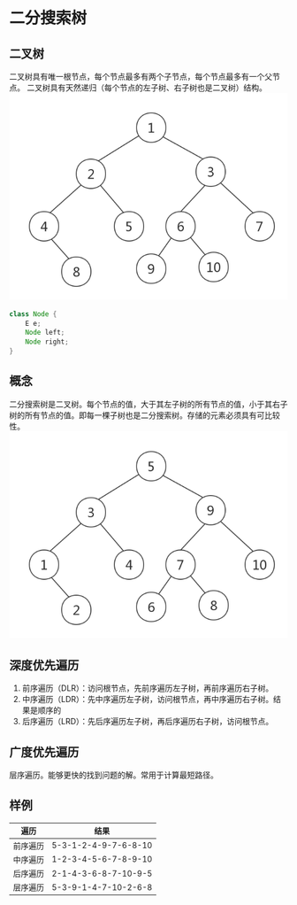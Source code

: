 # 二分搜索树

## 二叉树

二叉树具有唯一根节点，每个节点最多有两个子节点，每个节点最多有一个父节点。
二叉树具有天然递归（每个节点的左子树、右子树也是二叉树）结构。
![二叉树](../../images/binary-tree.jpg)

``` java
class Node {
    E e;
    Node left;
    Node right;
}
```

## 概念

二分搜索树是二叉树。每个节点的值，大于其左子树的所有节点的值，小于其右子树的所有节点的值。即每一棵子树也是二分搜索树。存储的元素必须具有可比较性。
![二分搜索树](../../images/binary-search-tree.jpg)

## 深度优先遍历

1. 前序遍历（DLR）：访问根节点，先前序遍历左子树，再前序遍历右子树。
2. 中序遍历（LDR）：先中序遍历左子树，访问根节点，再中序遍历右子树。结果是顺序的
3. 后序遍历（LRD）：先后序遍历左子树，再后序遍历右子树，访问根节点。

## 广度优先遍历

层序遍历。能够更快的找到问题的解。常用于计算最短路径。

## 样例

| 遍历 | 结果 |
| :--: | :--: |
| 前序遍历 | 5-3-1-2-4-9-7-6-8-10 |
| 中序遍历 | 1-2-3-4-5-6-7-8-9-10 |
| 后序遍历 | 2-1-4-3-6-8-7-10-9-5 |
| 层序遍历 | 5-3-9-1-4-7-10-2-6-8 |